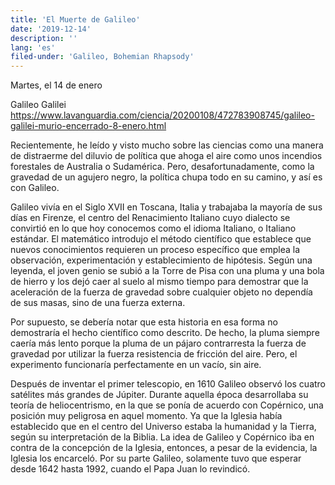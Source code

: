 ```yaml
---
title: 'El Muerte de Galileo'
date: '2019-12-14'
description: ''
lang: 'es'
filed-under: 'Galileo, Bohemian Rhapsody'
---
```


Martes, el 14 de enero

Galileo Galilei
https://www.lavanguardia.com/ciencia/20200108/472783908745/galileo-galilei-murio-encerrado-8-enero.html

Recientemente, he leído y visto mucho sobre las ciencias como una manera de distraerme del diluvio de política que ahoga el aire como unos incendios forestales de Australia o Sudamérica. Pero, desafortunadamente, como la gravedad de un agujero negro, la política chupa todo en su camino, y así es con Galileo.

Galileo vivía en el Siglo XVII en Toscana, Italia y trabajaba la mayoría de sus días en Firenze, el centro del Renacimiento Italiano cuyo dialecto se convirtió en lo que hoy conocemos como el idioma Italiano, o Italiano estándar. El matemático introdujo el método científico que establece que nuevos conocimientos requieren un proceso específico que emplea la observación, experimentación y establecimiento de hipótesis. Según una leyenda, el joven genio se subió a la Torre de Pisa con una pluma y una bola de hierro y los dejó caer al suelo al mismo tiempo para demostrar que la aceleración de la fuerza de gravedad sobre cualquier objeto no dependía de sus masas, sino de una fuerza externa.

Por supuesto, se debería notar que esta historia en esa forma no demostraría el hecho científico como descrito. De hecho, la pluma siempre caería más lento porque la pluma de un pájaro contrarresta la fuerza de gravedad por utilizar la fuerza resistencia de fricción del aire. Pero, el experimento funcionaría perfectamente en un vacío, sin aire.

Después de inventar el primer telescopio, en 1610 Galileo observó los cuatro satélites más grandes de Júpiter. Durante aquella época desarrollaba su teoría de heliocentrismo, en la que se ponía de acuerdo con Copérnico, una posición muy peligrosa en aquel momento. Ya que la Iglesia había establecido que en el centro del Universo estaba la humanidad y la Tierra, según su interpretación de la Biblia. La idea de Galileo y Copérnico iba en contra de la concepción de la Iglesia, entonces, a pesar de la evidencia, la Iglesia los encarceló. Por su parte Galileo, solamente tuvo que esperar desde 1642 hasta 1992, cuando el Papa Juan lo revindicó.
